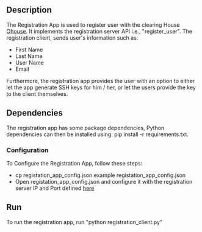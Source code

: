 
## Description

The Registration App is used to register user with the clearing House [Ohouse](https://github.com/motine/Ohouse). It implements the registration server API i.e., "register_user". The registration client, 
sends user's information such as: 
- First Name 
- Last Name 
- User Name 
- Email 

Furthermore, the registration app provides the user with an option to either let the app generate SSH keys for him / her, or let the users provide the key to the client themselves. 


## Dependencies

The registration app has some package dependencies, Python dependencies can then be installed using: pip install -r requirements.txt.  


### Configuration 

To Configure the Registration App, follow these steps: 
- cp registation_app_config.json.example registation_app_config.json 
- Open registation_app_config.json and configure it with the registration server IP and Port defined [here](https://github.com/motine/Ohouse)

## Run 

To run the registration app, run "python  registration_client.py" 
